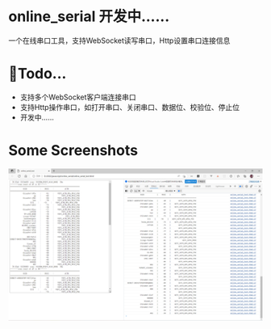 # online_serial 开发中......
一个在线串口工具，支持WebSocket读写串口，Http设置串口连接信息

# 📔Todo...
* 支持多个WebSocket客户端连接串口
* 支持Http操作串口，如打开串口、关闭串口、数据位、校验位、停止位
* 开发中......

# Some Screenshots
![](/images/1.png)

